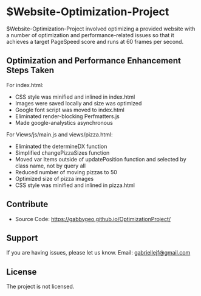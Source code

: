 $Website-Optimization-Project
========

$Website-Optimization-Project involved optimizing a provided website with a number of optimization and performance-related issues so that it achieves a target PageSpeed score and runs at 60 frames per second.
    

Optimization and Performance Enhancement Steps Taken
--------

For index.html:  
- CSS style was minified and inlined in index.html
- Images were saved locally and size was optimized
- Google font script was moved to index.html
- Eliminated render-blocking Perfmatters.js 
- Made google-analystics asynchronous 

For Views/js/main.js and views/pizza.html:
- Eliminated the determineDX function
- Simplified changePizzaSizes function
- Moved var Items outside of updatePosition function and selected by class name, not by query all
- Reduced number of moving pizzas to 50
- Optimized size of pizza images
- CSS style was minified and inlined in pizza.html

   

Contribute
----------

- Source Code: https://gabbygeo.github.io/OptimizationProject/

Support
-------

If you are having issues, please let us know.
Email: gabriellejf@gmail.com 

License
-------

The project is not licensed.